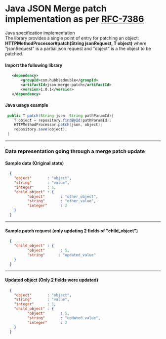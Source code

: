 # Java JSON Merge patch implementation as per [RFC-7386](https://tools.ietf.org/html/rfc7386)

Java specification implementation    
The library provides a single point of entry for patching an object:  
**HTTPMethodProcessor#patch(String jsonRequest, T object)** where "jsonRequest" is a partial json request and "object" is a the object to be patched. 

#### Import the following library
```xml
   <dependency>
       <groupId>com.hubbledouble</groupId>
       <artifactId>json-merge-patch</artifactId>
       <version>1.0.1</version>
   </dependency>
```

#### Java usage example
```java
 public T patch(String json, String pathParamId){
    T object = repository.findById(pathParamId);
    HTTPMethodProcessor.patch(json, object);
    repository.save(object);
 }
```
___

### Data representation going through a merge patch update
  
#### Sample data (Original state)
```json
  {
    "object"       : "object",
    "string"       : "value",
    "integer"      : 1,
    "child_object" : {
          "object"       : "other_object",
          "string"       : "other_value",
          "integer"      : 2
    }
  }
```
  
___    
      
#### Sample patch request (only updating 2 fields of "child_object")
```json
  {
    "child_object" : {
          "object"       : 5,
          "string"      : "updated_value"
    }
  }
```
___
  
#### Updated object (Only 2 fields were updated)
```json
  {
    "object"       : "object",
    "string"       : "value",
    "integer"      : 1,
    "child_object" : {
          "object"       : 5,
          "string"       : "updated_value",
          "integer"      : 2
    }
  }
```
